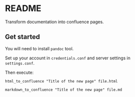 # README

Transform documentation into confluence pages.

## Get started

You will need to install `pandoc` tool.

Set up your account in `credentials.conf` and server settings in `settings.conf`.

Then execute:

```
html_to_confluence "Title of the new page" file.html

```
```
markdown_to_confluence "Title of the new page" file.md
```

